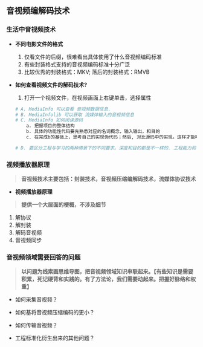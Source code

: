 ## **音视频编解码技术**

### **生活中音视频技术**
- **不同电影文件的格式**
    1. 仅看文件的后缀，很难看出具体使用了什么音视频编码标准
    2. 有些封装格式支持的音视频编码标准十分广泛
    3. 比较优秀的封装格式：MKV; 落后的封装格式：RMVB

- **如何查看视频文件的解码技术?**
    1. 打开一个视频文件，在视频画面上右键单击，选择属性
    ```sh
    # A. MediaInfo 可以查看 音视频数据信息.
    # B. MediaInfolib 可以获取 流媒体输入的音视频信息
    # C. MediaInfo 如何阅读源码
        a. 把握项目的整体结构
        b. 具体的功能性代码要先熟悉对应的名词概念，输入输出，和目的
        c. 在完成b的基础上，思考自己的实现伪代码；然后, 对比源码中的实现。这样才能吃透

    # D. 要区分工程与学习的两种情景下的不同要求。深度和目的都是不一样的. 工程能力和专业知识是两个方面的积累
    ```
    
### **视频播放器原理**
> **音视频技术主要包括：封装技术，音视频压缩编解码技术，流媒体协议技术**

- **视频播放器原理**
> **提供一个大层面的梗概，不涉及细节**  

1. 解协议
2. 解封装
3. 解码音视频
4. 音视频同步

### **音视频领域需要回答的问题**
> **以问题为线索画思维导图，把音视频领域知识串联起来。【有些知识是需要积累，死记硬背和实践的。有了方法论，我们需要动起来。把握好脉络和权重】**
- 如何采集音视频？  

- 如何基将音视频压缩编码的更小？

- 如何传输音视频？
    
- 工程标准化衍生出来的其他问题？






